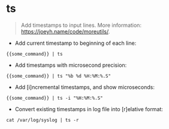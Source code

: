 # ts

> Add timestamps to input lines.
> More information: <https://joeyh.name/code/moreutils/>.

- Add current timestamp to beginning of each line:

`{{some_command}} | ts`

- Add timestamps with microsecond precision:

`{{some_command}} | ts "%b %d %H:%M:%.S"`

- Add [i]ncremental timestamps, and show microseconds:

`{{some_command}} | ts -i "%H:%M:%.S"`

- Convert existing timestamps in log file into [r]elative format:

`cat /var/log/syslog | ts -r`
